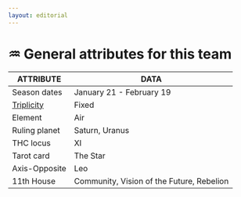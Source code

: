 ```yaml
---
layout: editorial
---
```


# ♒️ General attributes for this team

| ATTRIBUTE                                                                                             | DATA                                      |
| ----------------------------------------------------------------------------------------------------- | ----------------------------------------- |
| Season dates                                                                                          | January 21 - February 19                  |
| [Triplicity](../../../../../alchemy/the-usdchoice-of-alchemy/undefined-4/group-theory-in-sciences.md) | Fixed                                     |
| Element                                                                                               | Air                                       |
| Ruling planet                                                                                         | Saturn, Uranus                            |
| THC locus                                                                                             | XI                                        |
| Tarot card                                                                                            | The Star                                  |
| Axis-Opposite                                                                                         | Leo                                       |
| 11th House                                                                                            | Community, Vision of the Future, Rebelion |
